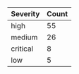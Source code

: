 | Severity | Count |
|----------|-------|
| high | 55 |
| medium | 26 |
| critical | 8 |
| low | 5 |
